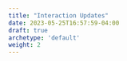 ```yaml
---
title: "Interaction Updates"
date: 2023-05-25T16:57:59-04:00
draft: true
archetype: 'default'
weight: 2
---
```


